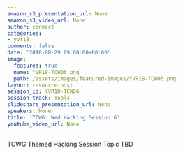 ```yaml
---
amazon_s3_presentation_url: None
amazon_s3_video_url: None
author: connect
categories:
- yvr18
comments: false
date: '2018-08-29 09:00:00+00:00'
image:
  featured: true
  name: YVR18-TCW06.png
  path: /assets/images/featured-images/YVR18-TCW06.png
layout: resource-post
session_id: YVR18-TCW06
session_track: Tools
slideshare_presentation_url: None
speakers: None
title: 'TCWG: Wed Hacking Session 6'
youtube_video_url: None
---
```


TCWG Themed Hacking Session Topic TBD